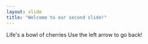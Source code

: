 ```yaml
---
layout: slide
title: "Welcome to our second slide!"
---
```

Life's a bowl of cherries
Use the left arrow to go back!
